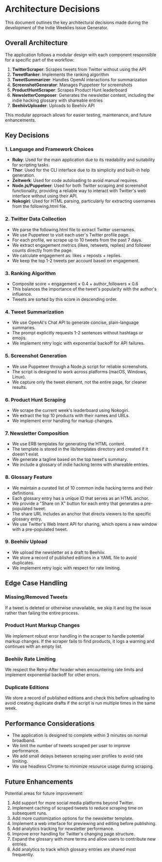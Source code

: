 # Architecture Decisions

This document outlines the key architectural decisions made during the development of the Indie Weeklies Issue Generator.

## Overall Architecture

The application follows a modular design with each component responsible for a specific part of the workflow:

1. **TwitterScraper**: Scrapes tweets from Twitter without using the API
2. **TweetRanker**: Implements the ranking algorithm
3. **TweetSummarizer**: Handles OpenAI interactions for summarization
4. **ScreenshotGenerator**: Manages Puppeteer for screenshots
5. **ProductHuntScraper**: Scrapes Product Hunt leaderboard
6. **NewsletterComposer**: Generates the newsletter content, including the indie hacking glossary with shareable entries
7. **BeehiivUploader**: Uploads to Beehiiv API

This modular approach allows for easier testing, maintenance, and future enhancements.

## Key Decisions

### 1. Language and Framework Choices

- **Ruby**: Used for the main application due to its readability and suitability for scripting tasks.
- **Thor**: Used for the CLI interface due to its simplicity and built-in help generation.
- **Zeitwerk**: Used for code autoloading to avoid manual requires.
- **Node.js/Puppeteer**: Used for both Twitter scraping and screenshot functionality, providing a reliable way to interact with Twitter's web interface without using their API.
- **Nokogiri**: Used for HTML parsing, particularly for extracting usernames from the following.html file.

### 2. Twitter Data Collection

- We parse the following.html file to extract Twitter usernames.
- We use Puppeteer to visit each user's Twitter profile page.
- For each profile, we scrape up to 10 tweets from the past 7 days.
- We extract engagement metrics (likes, retweets, replies) and follower counts directly from the page.
- We calculate engagement as: likes + reposts + replies.
- We keep the top 1-2 tweets per account based on engagement.

### 3. Ranking Algorithm

- Composite score = engagement × 0.4 + author_followers × 0.6
- This balances the importance of the tweet's popularity with the author's influence.
- Tweets are sorted by this score in descending order.

### 4. Tweet Summarization

- We use OpenAI's Chat API to generate concise, plain-language summaries.
- The prompt explicitly requests 1-2 sentences without hashtags or emojis.
- We implement retry logic with exponential backoff for API failures.

### 5. Screenshot Generation

- We use Puppeteer through a Node.js script for reliable screenshots.
- The script is designed to work across platforms (macOS, Windows, Linux).
- We capture only the tweet element, not the entire page, for cleaner results.

### 6. Product Hunt Scraping

- We scrape the current week's leaderboard using Nokogiri.
- We extract the top 10 products with their names and URLs.
- We implement error handling for markup changes.

### 7. Newsletter Composition

- We use ERB templates for generating the HTML content.
- The template is stored in the lib/templates directory and created if it doesn't exist.
- We generate a tagline based on the top tweet's summary.
- We include a glossary of indie hacking terms with shareable entries.

### 8. Glossary Feature

- We maintain a curated list of 10 common indie hacking terms and their definitions.
- Each glossary entry has a unique ID that serves as an HTML anchor.
- We provide a "Share on X" button for each entry that generates a pre-populated tweet.
- The share URL includes an anchor that directs viewers to the specific glossary entry.
- We use Twitter's Web Intent API for sharing, which opens a new window with a pre-populated tweet.

### 9. Beehiiv Upload

- We upload the newsletter as a draft to Beehiiv.
- We store a record of published editions in a YAML file to avoid duplicates.
- We implement retry logic with respect for rate limiting.

## Edge Case Handling

### Missing/Removed Tweets
If a tweet is deleted or otherwise unavailable, we skip it and log the issue rather than failing the entire process.

### Product Hunt Markup Changes
We implement robust error handling in the scraper to handle potential markup changes. If the scraper fails to find products, it logs a warning and continues with an empty list.

### Beehiiv Rate Limiting
We respect the Retry-After header when encountering rate limits and implement exponential backoff for other errors.

### Duplicate Editions
We store a record of published editions and check this before uploading to avoid creating duplicate drafts if the script is run multiple times in the same week.

## Performance Considerations

- The application is designed to complete within 3 minutes on normal broadband.
- We limit the number of tweets scraped per user to improve performance.
- We add small delays between scraping user profiles to avoid rate limiting.
- We use headless Chrome to minimize resource usage during scraping.

## Future Enhancements

Potential areas for future improvement:

1. Add support for more social media platforms beyond Twitter.
2. Implement caching of scraped tweets to reduce scraping time on subsequent runs.
3. Add more customization options for the newsletter template.
4. Implement a web interface for previewing and editing before publishing.
5. Add analytics tracking for newsletter performance.
6. Improve error handling for Twitter's changing page structure.
7. Expand the glossary with more terms and allow users to contribute new entries.
8. Add analytics to track which glossary entries are shared most frequently.
